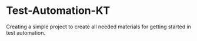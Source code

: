# Test-Automation-KT
Creating a simple project to create all needed materials for getting started in test automation.
